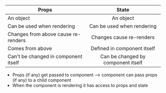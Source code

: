 |Props        | State           
| ------------- |:-------------:
| An object     | An object 
| Can be used when rendering     | Can be used when rendering       
| Changes from above cause re-renders | Changes cause re-renders 
| Comes from above | Defined in component itself 
| Can't be changed in component itself | Can be changed by component itself

* Props (if any) get passed to component --> component can pass props (if any) to a child component
* When the component is rendering it has access to props and state